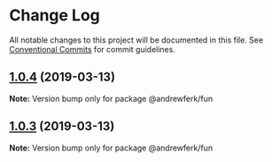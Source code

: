 # Change Log

All notable changes to this project will be documented in this file.
See [Conventional Commits](https://conventionalcommits.org) for commit guidelines.

## [1.0.4](https://github.com/andrewferk/lerna-fun/compare/@andrewferk/fun@1.0.3...@andrewferk/fun@1.0.4) (2019-03-13)

**Note:** Version bump only for package @andrewferk/fun





## [1.0.3](https://github.com/andrewferk/lerna-fun/compare/@andrewferk/fun@1.0.2...@andrewferk/fun@1.0.3) (2019-03-13)

**Note:** Version bump only for package @andrewferk/fun
